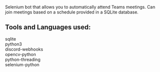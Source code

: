Selenium bot that allows you to automatically attend Teams meetings. Can join meetings based on a schedule provided in a SQLite database.  
## Tools and Languages used:  
sqlite  
python3  
discord-webhooks  
opencv-python  
python-threading  
selenium-python  
